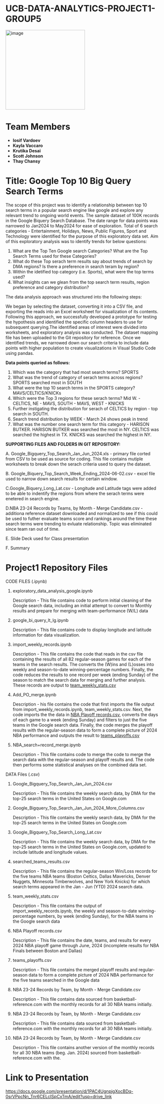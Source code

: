 # UCB-DATA-ANALYTICS-PROJECT1-GROUP5

<img width="260" alt="image" src="https://github.com/thaychansy/ucb-data-analytics-project1-group5/assets/161902555/f32948dc-74cf-46c8-aa4c-b7eaabb7970e">

# Team Members

- <b>Iosif Vardoev
- Kayla Vaccaro
- Krutika Desai
- Scott Johnson
- Thay Chansy</b>


# Title: Google Top 10 Big Query Search Terms

The scope of this project was to identify a relationship between top 10 search terms in a popular search engine like google and explore any relevant trend to ongoing world events. The sample dataset <insert link> of 100K records in the Google Biquery Search Database. The date range for data points was narrowed to Jan2024 to May2024 for ease of exploration. Total of 6 search categories - Entertainment, Holidays, News, Public Figures, Sport and Technology were identified for the purpose of this exploratory data set.
Aim of this exploratory analysis was to identify trends for below questions:
1. What are the Top Ten Google search Categories? What are the Top Search Terms used for these Categories?
2. What do these Top serach term results say about trends of search by DMA regions? Is there a preference in search teram by region?
3. Within the idetified top category (i.e. Sports), what were the top terms used?
4. What insights can we glean from the top search term results, region preference and category distribution?

The data analysis approach was structured into the following steps:


We began by selecting the dataset, converting it into a CSV file, and exporting the reads into an Excel worksheet for visualization of its contents. Following this approach, we successfully developed a prototype for testing the hypothesis and identified the specific column headers to use for subsequent querying.The identified areas of interest were divided into worksheets, and exploratory analysis was conducted. The dataset mapping file has been uploaded to the Git repository for reference. Once we identified trends, we narrowed down our search criteria to include data points with higher population to create visualizations in Visual Studio Code using pandas.

**Data points queried as follows:**
1. Which was the category that had most search terms? SPORTS
2. What was the trend of category of serach terms across regions? SPORTS searched most in SOUTH
3. What were the top 10 search terms in the SPORTS category? MAVS/CELTICS/KNICKs
4. Which were the Top 3 regions for these serach terms? Mid W. - CELTICS, NE - MAVS, SOUTH - MAVS, WEST - KNICKS
5. Further instigating the distribution for serach of CELTICS by region - top search in SOUTH.
6.  Search trend distribution by WEEK - March 24 shows peak in trend
7. What was the number one search term for this category - HARISON BUTKER.
HARISON BUTKER was searched the most in NY.
CELTICS was searched the highest in TX.
KNICKS was searched the highest in NY.

**SUPPORTING FILES AND FOLDERS IN GIT REPOSITORY:**

A. Google_Bigquery_Top_Search_Jan_Jun_2024.xls - primary file corted from CSV to be used as source for coding.
This file contains mutiple worksheets to break down the serach criteria used to query the dataset.

B. Google_Biquery_Top_Search_Week_Ending_2024-06-02.csv - excel file used to narrow down search results for certain window.

C.Google_Biquery_Long_Lat.csv - Longitude and Latitude tags were added to be able to indentify the regions from where the serach terms were enetered in search engine.

D.NBA 23-24 Records by Teams, by Month - Merge Candidate.csv - additiona reference dataset downloaded and normalized to see if this could be used to futher evaluate teams score and rankings around the time these search terms were trending to evluate relationship. Topic was eliminated since team ran out of time.

E. Slide Deck used for Class presentation

F. Summary 

# Project1 Repository Files
CODE FILES (.ipynb) 
1. exploratory_data_analysis_google.ipynb
 
    Description - This file contains code to perform initial cleaning of the Google search data, including an initial attempt to convert to Monthly results and prepare for merging with team-performance (W/L) data

2. google_bi_query_lt_lg.ipynb
 
    Description - This file contains code to display longitude and latitude information for data visualization.

3.  import_weekly_records.ipynb

    Description - This file contains the code that reads in the csv file containing the results of all 82 regular-season games for each of the teams in the search results.  The converts the (W)ins and (L)osses into weekly and season-to-date winning-percentage numbers. 
   Finally, the code reduces the results to one record per week (ending Sunday) of the season to match the search data for merging and further analysis. These records are output to <u>team_weekly_stats.csv</u>

4.  Add_PO_merge.ipynb

    Description - his file contains the code that first imports the file output from import_weekly_records.ipynb, team_weekly_stats.csv.
    Next, the code imports the the data in <u>NBA Playoff records.csv</u>, converts the days of each game to a week (ending Sunday) and filters to just the five teams in the Google search data.
    Finally, the code merges the playoff results with the regular-season data to form a complete picture of 2024 NBA performance and outputs the result to <u>teams_playoffs.csv</u>

5.  NBA_search+record_merge.ipynb 

    Description - This file contains code to merge the code to merge the search data with the regular-season and playoff results and.
    The code then performs some statistical analyses on the combined data set.

DATA Files (.csv) 
1. Google_Bigquery_Top_Search_Jan_Jun_2024.csv
 
    Description - This file contains the weekly search data, by DMA for the top-25 search terms in the United States on Google.com 

2. Google_Bigquery_Top_Search_Jan_Jun_2024_More_Columns.csv
 
    Description - This file contains the weekly search data, by DMA for the top-25 search terms in the United States on Google.com 

3. Google_Bigquery_Top_Search_Long_Lat.csv
 
    Description - This file contains the weekly search data, by DMA for the top-25 search terms in the United States on Google.com, updated to include latitude and longitude values.

4. searched_teams_results.csv
 
    Description - This file contains the regular-season Win/Loss records for the five teams NBA teams (Boston Celtics, Dallas Mavericks, Denver Nuggets, Minnesota Timberwolves, and New York Knicks) for which search terms appeared in the Jan - Jun (YTD) 2024 search data.

5.  team_weekly_stats.csv

    Description - This file contains the output of import_weekly_records.ipynb, the weekly and season-to-date winning-percentage numbers, by week (ending Sunday), for the NBA teams in the Google search data

6.  NBA Playoff records.csv 

    Description - This file contains the date, teams, and results for every 2024 NBA playoff game through June, 2024 (incomplete results for NBA Finals between Boston and Dallas)

7.  teams_playoffs.csv 

    Description - This file contains the merged playoff results and regular-season data to form a complete picture of 2024 NBA performance for the five teams searched in the Google data

8.  NBA 23-24 Records by Team, by Month - Merge Candidate.csv 

    Description - This file contains data sourced from basketball-reference.com with the monthly records for all 30 NBA teams initially.

9.  NBA 23-24 Records by Team, by Month - Merge Candidate.csv 

    Description - This file contains data sourced from basketball-reference.com with the monthly records for all 30 NBA teams initially.
    
10. NBA 23-24 Records by Team, by Month - Merge Candidate.csv 

    Description - This file contains another version of the  monthly records for all 30 NBA teams (beg. Jan. 2024) sourced from basketball-reference.com with the.
    



# Link to Presentation
https://docs.google.com/presentation/d/1PAC4UgnpjgXocBDq-0srVPpcNn_Tnr6CELcISpCxTmA/edit?usp=drive_link


